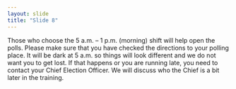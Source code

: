 ```yaml
---
layout: slide
title: "Slide 8"
---
```


Those who choose the 5 a.m. – 1 p.m. (morning) shift will help open the polls. Please make sure that you have checked the directions to your polling place. It will be dark at 5 a.m. so things will look different and we do not want you to get lost. If that happens or you are running late, you need to contact your Chief Election Officer. We will discuss who the Chief is a bit later in the training.